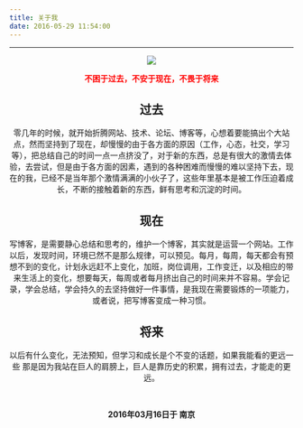 ```yaml
---
title: 关于我
date: 2016-05-29 11:54:00
---
```

---

<div style="text-align: center">

![](/images/1-300x169.jpg)

<span style="color: #ff0000;">**不困于过去，不安于现在，不畏于将来**</span>

## **过去**

零几年的时候，就开始折腾网站、技术、论坛、博客等，心想着要能搞出个大站点，然而坚持到了现在，却慢慢的由于各方面的原因（工作，心态，社交，学习等），把总结自己的时间一点一点挤没了，对于新的东西，总是有很大的激情去体验，去尝试，但是由于各方面的因素，遇到的各种困难而慢慢的难以坚持下去，现在的我，已经不是当年那个激情满满的小伙子了，这些年里基本是被工作压迫着成长，不断的接触着新的东西，鲜有思考和沉淀的时间。
<!-- more -->
## **现在**

写博客，是需要静心总结和思考的，维护一个博客，其实就是运营一个网站。工作以后，发现时间，环境已然不是那么规律，可以预见。每月，每周，每天都会有预想不到的变化，计划永远赶不上变化，加班，岗位调用，工作变迁，以及相应的带来生活上的变化，想要每天，每周或者每月挤出自己的时间来并不容易。学会记录，学会总结，学会持久的去坚持做好一件事情，是我现在需要锻炼的一项能力，或者说，把写博客变成一种习惯。

## **将来**

以后有什么变化，无法预知，但学习和成长是个不变的话题，如果我能看的更远一些 那是因为我站在巨人的肩膀上，巨人是靠历史的积累，拥有过去，才能走的更远。

&nbsp;

**2016年03月16日于 南京**
<div style="text-align: center">

